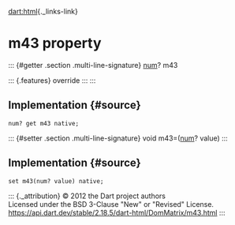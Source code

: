 [dart:html](../../dart-html/dart-html-library){._links-link}

m43 property
============

::: {#getter .section .multi-line-signature}
[num](../../dart-core/num-class)? m43

::: {.features}
override
:::
:::

Implementation {#source}
--------------

``` {.language-dart data-language="dart"}
num? get m43 native;
```

::: {#setter .section .multi-line-signature}
void m43=([num](../../dart-core/num-class)? value)
:::

Implementation {#source}
--------------

``` {.language-dart data-language="dart"}
set m43(num? value) native;
```

::: {._attribution}
© 2012 the Dart project authors\
Licensed under the BSD 3-Clause \"New\" or \"Revised\" License.\
<https://api.dart.dev/stable/2.18.5/dart-html/DomMatrix/m43.html>
:::
